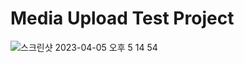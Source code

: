 # Media Upload Test Project
  
![스크린샷 2023-04-05 오후 5 14 54](https://user-images.githubusercontent.com/37236920/230022336-7f579d80-76be-4260-a0b3-8494df500626.jpg)
  
